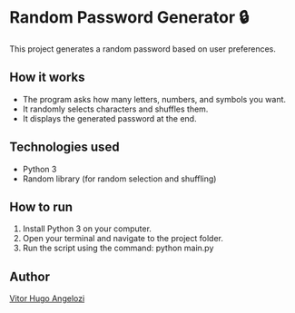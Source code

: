 # Random Password Generator 🔒

This project generates a random password based on user preferences.

## How it works
- The program asks how many letters, numbers, and symbols you want.
- It randomly selects characters and shuffles them.
- It displays the generated password at the end.

## Technologies used
- Python 3
- Random library (for random selection and shuffling)

## How to run
1. Install Python 3 on your computer.
2. Open your terminal and navigate to the project folder.
3. Run the script using the command:
   python main.py

## Author
[Vitor Hugo Angelozi](https://github.com/VitorAngelozi)
